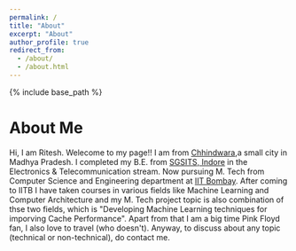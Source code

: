 ```yaml
---
permalink: /
title: "About"
excerpt: "About"
author_profile: true
redirect_from: 
  - /about/
  - /about.html
---
```


{% include base_path %}

About Me
======

Hi, I am Ritesh. Welecome to my page!! I am from [Chhindwara](https://en.wikipedia.org/wiki/Chhindwara),a small city in Madhya Pradesh. I completed my B.E. from [SGSITS, Indore](http://www.sgsits.ac.in/) in the Electronics & Telecommunication stream. Now pursuing M. Tech from Computer Science and Engineering department at [IIT Bombay](https://www.iitb.ac.in/). After coming to IITB I have taken courses in various fields like Machine Learning and Computer Architecture and my M. Tech project topic is also combination of thse two fields, which is  "Developing Machine Learning techniques for imporving Cache Performance".
Apart from that I am a big time Pink Floyd fan, I also love to travel (who doesn't).  Anyway, to discuss about any topic (technical or non-technical), do contact me.

